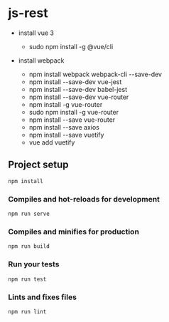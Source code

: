 # js-rest

- install vue 3
  - sudo npm install -g @vue/cli

- install webpack
  - npm install webpack webpack-cli --save-dev
  - npm install --save-dev vue-jest
  - npm install --save-dev babel-jest
  - npm install --save-dev vue-router
  - npm install -g vue-router
  - sudo npm install -g vue-router
  - npm install --save vue-router
  - npm install --save axios
  - npm install --save vuetify
  - vue add vuetify

## Project setup
```
npm install
```

### Compiles and hot-reloads for development
```
npm run serve
```

### Compiles and minifies for production
```
npm run build
```

### Run your tests
```
npm run test
```

### Lints and fixes files
```
npm run lint
```
